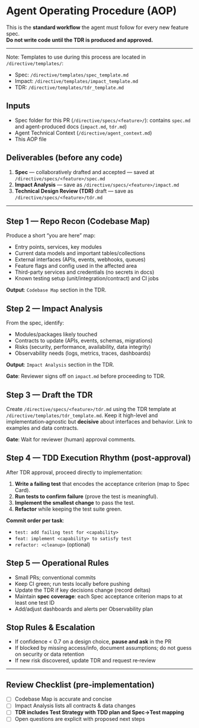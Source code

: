 # Agent Operating Procedure (AOP)

This is the **standard workflow** the agent must follow for every new feature spec.  
**Do not write code until the TDR is produced and approved.**

---

Note: Templates to use during this process are located in `/directive/templates/`:
- Spec: `/directive/templates/spec_template.md`
- Impact: `/directive/templates/impact_template.md`
- TDR: `/directive/templates/tdr_template.md`

## Inputs
- Spec folder for this PR (`/directive/specs/<feature>/`): contains `spec.md` and agent-produced docs (`impact.md`, `tdr.md`)
- Agent Technical Context (`/directive/agent_context.md`)
- This AOP file

## Deliverables (before any code)
1. **Spec** — collaboratively drafted and accepted — saved at `/directive/specs/<feature>/spec.md`
2. **Impact Analysis** — save as `/directive/specs/<feature>/impact.md`
3. **Technical Design Review (TDR)** draft — save as `/directive/specs/<feature>/tdr.md`

---

## Step 1 — Repo Recon (Codebase Map)
Produce a short “you are here” map:
- Entry points, services, key modules
- Current data models and important tables/collections
- External interfaces (APIs, events, webhooks, queues)
- Feature flags and config used in the affected area
- Third-party services and credentials (no secrets in docs)
- Known testing setup (unit/integration/contract) and CI jobs

**Output**: `Codebase Map` section in the TDR.

## Step 2 — Impact Analysis
From the spec, identify:
- Modules/packages likely touched
- Contracts to update (APIs, events, schemas, migrations)
- Risks (security, performance, availability, data integrity)
- Observability needs (logs, metrics, traces, dashboards)

**Output**: `Impact Analysis` section in the TDR.

**Gate**: Reviewer signs off on `impact.md` before proceeding to TDR.

## Step 3 — Draft the TDR
Create `/directive/specs/<feature>/tdr.md` using the TDR template at `/directive/templates/tdr_template.md`. Keep it high-level and implementation‑agnostic but **decisive** about interfaces and behavior. Link to examples and data contracts.

**Gate**: Wait for reviewer (human) approval comments.

## Step 4 — TDD Execution Rhythm (post‑approval)
After TDR approval, proceed directly to implementation:
1. **Write a failing test** that encodes the acceptance criterion (map to Spec Card).  
2. **Run tests to confirm failure** (prove the test is meaningful).  
3. **Implement the smallest change** to pass the test.  
4. **Refactor** while keeping the test suite green.  

**Commit order per task**:  
- `test: add failing test for <capability>`  
- `feat: implement <capability> to satisfy test`  
- `refactor: <cleanup>` (optional)

## Step 5 — Operational Rules
- Small PRs; conventional commits
- Keep CI green; run tests locally before pushing
- Update the TDR if key decisions change (record deltas)
- Maintain **spec coverage**: each Spec acceptance criterion maps to at least one test ID
- Add/adjust dashboards and alerts per Observability plan

## Stop Rules & Escalation
- If confidence < 0.7 on a design choice, **pause and ask** in the PR
- If blocked by missing access/info, document assumptions; do not guess on security or data retention
- If new risk discovered, update TDR and request re‑review

---

## Review Checklist (pre‑implementation)
- [ ] Codebase Map is accurate and concise
- [ ] Impact Analysis lists all contracts & data changes
- [ ] **TDR includes Test Strategy with TDD plan and Spec→Test mapping**
- [ ] Open questions are explicit with proposed next steps
